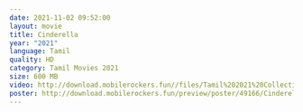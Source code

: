 ```yaml
---
date: 2021-11-02 09:52:00
layout: movie
title: Cinderella
year: "2021"
language: Tamil
quality: HD
category: Tamil Movies 2021
size: 600 MB
video: http://download.mobilerockers.fun//files/Tamil%202021%20Collection/Cinderella%20(2021)/Cinderella%20(2021)%20Full%20Movies/Cinderella%20(2021)%20HDRip/Cinderella%20(2021)%20HDRip%20Single%20Part.mp4
poster: http://download.mobilerockers.fun/preview/poster/49166/Cinderella%20(2021).png
---
```

